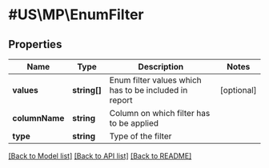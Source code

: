 # #US\MP\EnumFilter

## Properties

Name | Type | Description | Notes
------------ | ------------- | ------------- | -------------
**values** | **string[]** | Enum filter values which has to be included in report | [optional]
**columnName** | **string** | Column on which filter has to be applied |
**type** | **string** | Type of the filter |


[[Back to Model list]](../) [[Back to API list]](../../Api/US/MP) [[Back to README]](../../README.md)
